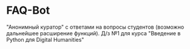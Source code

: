 # FAQ-Bot
"Анонимный куратор" с ответами на вопросы студентов (возможно дальнейшее расширение функций). Д/з №1 для курса "Введение в Python для Digital Humanities"
